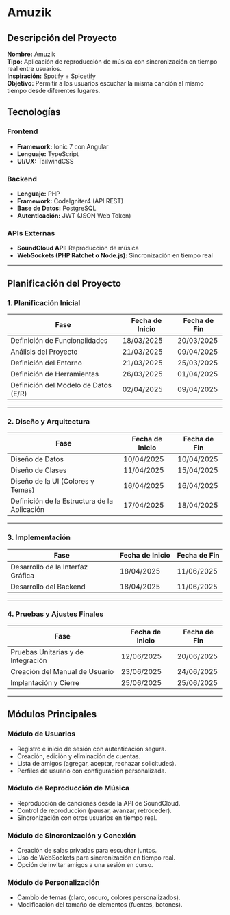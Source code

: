 # Amuzik

## Descripción del Proyecto
**Nombre:** Amuzik  
**Tipo:** Aplicación de reproducción de música con sincronización en tiempo real entre usuarios.  
**Inspiración:** Spotify + Spicetify  
**Objetivo:** Permitir a los usuarios escuchar la misma canción al mismo tiempo desde diferentes lugares.

## Tecnologías
### Frontend
- **Framework:** Ionic 7 con Angular
- **Lenguaje:** TypeScript
- **UI/UX:** TailwindCSS

### Backend
- **Lenguaje:** PHP
- **Framework:** CodeIgniter4 (API REST)
- **Base de Datos:** PostgreSQL
- **Autenticación:** JWT (JSON Web Token)

### APIs Externas
- **SoundCloud API:** Reproducción de música
- **WebSockets (PHP Ratchet o Node.js):** Sincronización en tiempo real

---

## Planificación del Proyecto

### 1. Planificación Inicial

| Fase | Fecha de Inicio | Fecha de Fin |
|-----------------------------|-----------------|--------------|
| Definición de Funcionalidades | 18/03/2025 | 20/03/2025 |
| Análisis del Proyecto | 21/03/2025 | 09/04/2025 |
| Definición del Entorno | 21/03/2025 | 25/03/2025 |
| Definición de Herramientas | 26/03/2025 | 01/04/2025 |
| Definición del Modelo de Datos (E/R) | 02/04/2025 | 09/04/2025 |

---

### 2. Diseño y Arquitectura

| Fase | Fecha de Inicio | Fecha de Fin |
|-----------------------------|-----------------|--------------|
| Diseño de Datos | 10/04/2025 | 10/04/2025 |
| Diseño de Clases | 11/04/2025 | 15/04/2025 |
| Diseño de la UI (Colores y Temas) | 16/04/2025 | 16/04/2025 |
| Definición de la Estructura de la Aplicación | 17/04/2025 | 18/04/2025 |

---

### 3. Implementación

| Fase | Fecha de Inicio | Fecha de Fin |
|-----------------------------|-----------------|--------------|
| Desarrollo de la Interfaz Gráfica | 18/04/2025 | 11/06/2025 |
| Desarrollo del Backend | 18/04/2025 | 11/06/2025 |

---

### 4. Pruebas y Ajustes Finales

| Fase | Fecha de Inicio | Fecha de Fin |
|-----------------------------|-----------------|--------------|
| Pruebas Unitarias y de Integración | 12/06/2025 | 20/06/2025 |
| Creación del Manual de Usuario | 23/06/2025 | 24/06/2025 |
| Implantación y Cierre | 25/06/2025 | 25/06/2025 |

---

## Módulos Principales

### Módulo de Usuarios
- Registro e inicio de sesión con autenticación segura.
- Creación, edición y eliminación de cuentas.
- Lista de amigos (agregar, aceptar, rechazar solicitudes).
- Perfiles de usuario con configuración personalizada.

### Módulo de Reproducción de Música
- Reproducción de canciones desde la API de SoundCloud.
- Control de reproducción (pausar, avanzar, retroceder).
- Sincronización con otros usuarios en tiempo real.

### Módulo de Sincronización y Conexión
- Creación de salas privadas para escuchar juntos.
- Uso de WebSockets para sincronización en tiempo real.
- Opción de invitar amigos a una sesión en curso.

### Módulo de Personalización
- Cambio de temas (claro, oscuro, colores personalizados).
- Modificación del tamaño de elementos (fuentes, botones).
